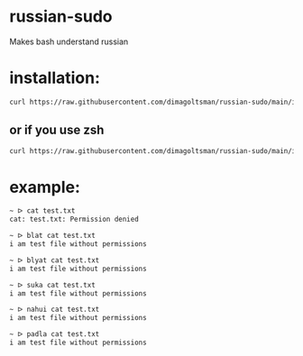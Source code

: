 # russian-sudo
Makes bash understand russian

# installation:

```bash
curl https://raw.githubusercontent.com/dimagoltsman/russian-sudo/main/install | bash
```
## or if you use zsh
```bash
curl https://raw.githubusercontent.com/dimagoltsman/russian-sudo/main/install | zsh
```


# example:
```bash
~ ᐅ cat test.txt 
cat: test.txt: Permission denied

~ ᐅ blat cat test.txt 
i am test file without permissions

~ ᐅ blyat cat test.txt 
i am test file without permissions

~ ᐅ suka cat test.txt 
i am test file without permissions

~ ᐅ nahui cat test.txt 
i am test file without permissions

~ ᐅ padla cat test.txt 
i am test file without permissions
```
